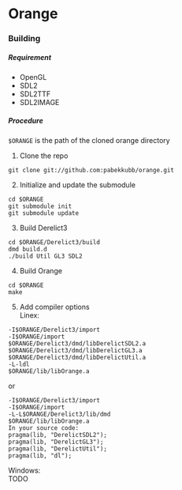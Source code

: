Orange
======

### Building

##### Requirement
* OpenGL
* SDL2
* SDL2TTF
* SDL2IMAGE

##### Procedure
`$ORANGE` is the path of the cloned orange directory  

1. Clone the repo  
```
git clone git://github.com:pabekkubb/orange.git
```

2. Initialize and update the submodule  
```
cd $ORANGE
git submodule init  
git submodule update  
```

3. Build Derelict3  
```
cd $ORANGE/Derelict3/build
dmd build.d
./build Util GL3 SDL2
```

4. Build Orange  
```
cd $ORANGE
make
```

5. Add compiler options  
Linex:
```
-I$ORANGE/Derelict3/import
-I$ORANGE/import
$ORANGE/Derelict3/dmd/libDerelictSDL2.a
$ORANGE/Derelict3/dmd/libDerelictGL3.a
$ORANGE/Derelict3/dmd/libDerelictUtil.a
-L-ldl
$ORANGE/lib/libOrange.a
```
or
```
-I$ORANGE/Derelict3/import
-I$ORANGE/import
-L-L$ORANGE/Derelict3/lib/dmd
$ORANGE/lib/libOrange.a  
In your source code:
pragma(lib, "DerelictSDL2");
pragma(lib, "DerelictGL3");
pragma(lib, "DerelictUtil");
pragma(lib, "dl");
```

Windows:  
TODO

